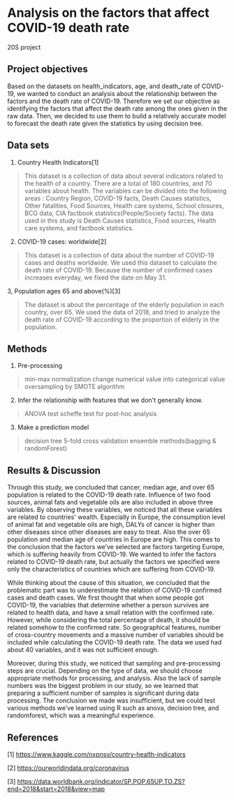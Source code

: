 # Analysis on the factors that affect COVID-19 death rate

20S project

## Project objectives

Based on the datasets on health_indicators, age, and death_rate of COVID-19, we wanted to conduct an analysis about the relationship between the factors and the death rate of COVID-19. Therefore we set our objective as identifying the factors that affect the death rate among the ones given in the raw data. Then, we decided to use them to build a relatively accurate model to forecast the death rate given the statistics by using decision tree.

## Data sets

1. Country Health Indicators[1]

> This dataset is a collection of data about several indicators related to the health of a country. There are a total of 180 countries, and 70 variables about health. The variables can be divided into the following areas : Country Region, COVID-19 facts, Death Causes statistics, Other fatalities, Food Sources, Health care systems, School closures, BCG data, CIA factbook statistics(People/Society facts). 
> The data used in this study is Death Causes statistics, Food sources, Health care systems, and factbook statistics.

2. COVID-19 cases: worldwide[2]

> This dataset is a collection of data about the number of COVID-19 cases and deaths worldwide. We used this dataset to calculate the death rate of COVID-19. Because the number of confirmed cases increases everyday, we fixed the date on May 31.

3, Population ages 65 and above(%)[3]

> The dataset is about the percentage of the elderly population in each country, over 65. We used the data of 2018, and tried to analyze the death rate of COVID-19 according to the proportion of elderly in the population.

## Methods

1. Pre-processing

> min-max normalization
> change numerical value into categorical value
> oversampling by SMOTE algorithm

2. Infer the relationship with features that we don't generally know.

> ANOVA test
> scheffe test for post-hoc analysis

3. Make a prediction model

> decision tree
> 5-fold cross validation
> ensemble methods(bagging & randomForest)

## Results & Discussion

Through this study, we concluded that cancer, median age, and over 65 population is related to the COVID-19 death rate. Influence of two food sources, animal fats and vegetable oils are also included in above three variables. By observing these variables, we noticed that all these variables are related to countries' wealth. Especially in Europe, the consumption level of animal fat and vegetable oils are high, DALYs of cancer is higher than other diseases since other diseases are easy to treat. Also the over 65 population and median age of countries in Europe are high. This comes to the conclusion that the factors we’ve selected are factors targeting Europe, which is suffering heavily from COVID-19. We wanted to infer the factors related to COVID-19 death rate, but actually the factors we specified were only the characteristics of countries which are suffering from COVID-19.

While thinking about the cause of this situation, we concluded that the problematic part was to underestimate the relation of COVID-19 confirmed cases and death cases. We first thought that when some people got COVID-19, the variables that determine whether a person survives are related to health data, and have a small relation with the confirmed rate. However, while considering the total percentage of death, it should be related somehow to the confirmed rate. So geographical features, number of cross-country movements and a massive number of variables should be included while calculating the COVID-19 death rate. The data we used had about 40 variables, and it was not sufficient enough.

Moreover, during this study, we noticed that sampling and pre-processing steps are crucial. Depending on the type of data, we should choose appropriate methods for processing, and analysis. Also the lack of sample numbers was the biggest problem in our study, so we learned that preparing a sufficient number of samples is significant during data processing. The conclusion we made was insufficient, but we could test various methods we’ve learned using R such as anova, decision tree, and randomforest, which was a meaningful experience.


## References

[1] https://www.kaggle.com/nxpnsv/country-health-indicators

[2] https://ourworldindata.org/coronavirus 

[3] https://data.worldbank.org/indicator/SP.POP.65UP.TO.ZS?end=2018&start=2018&view=map
